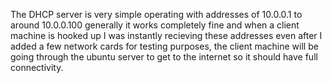 The DHCP server is very simple operating with addresses of 10.0.0.1 to around 10.0.0.100 generally it works completely fine and when a client machine is hooked up I was instantly recieving these addresses even after I added a few network cards for testing purposes, the client machine will be going through the ubuntu server to get to the internet so it should have full connectivity.
